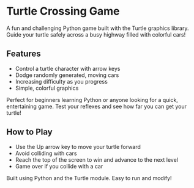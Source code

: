 # Turtle Crossing Game

A fun and challenging Python game built with the Turtle graphics library. Guide your turtle safely across a busy highway filled with colorful cars!

## Features
- Control a turtle character with arrow keys
- Dodge randomly generated, moving cars
- Increasing difficulty as you progress
- Simple, colorful graphics

Perfect for beginners learning Python or anyone looking for a quick, entertaining game. Test your reflexes and see how far you can get your turtle!

## How to Play
- Use the Up arrow key to move your turtle forward
- Avoid colliding with cars
- Reach the top of the screen to win and advance to the next level
- Game over if you collide with a car

Built using Python and the Turtle module. Easy to run and modify!
